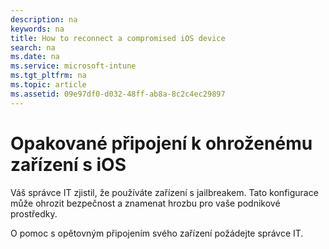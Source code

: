 ```yaml
---
description: na
keywords: na
title: How to reconnect a compromised iOS device
search: na
ms.date: na
ms.service: microsoft-intune
ms.tgt_pltfrm: na
ms.topic: article
ms.assetid: 09e97df0-d032-48ff-ab8a-8c2c4ec29897
---
```

# Opakovan&#233; připojen&#237; k ohrožen&#233;mu zař&#237;zen&#237; s iOS
Váš správce IT zjistil, že používáte zařízení s jailbreakem. Tato konfigurace může ohrozit bezpečnost a znamenat hrozbu pro vaše podnikové prostředky.

O pomoc s opětovným připojením svého zařízení požádejte správce IT.

